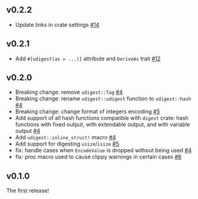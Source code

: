 ## v0.2.2
* Update links in crate settings [#14]

[#14]: https://github.com/LFDT-Lockness/udigest/pull/14

## v0.2.1
* Add `#[udigest(as = ...)]` attribute and `DeriveAs` trait [#12]

[#12]: https://github.com/LFDT-Lockness/udigest/pull/12

## v0.2.0
* Breaking change: remove `udigest::Tag` [#4]
* Breaking change: rename `udigest::udigest` function to `udigest::hash` [#4]
* Breaking change: change format of integers encoding [#5]
* Add support of all hash functions compatible with `digest` crate:
  hash functions with fixed output, with extendable output, and with
  variable output [#4]
* Add `udigest::inline_struct!` macro [#4]
* Add support for digesting `usize`/`isize` [#5]
* fix: handle cases when `EncodeValue` is dropped without being used [#4]
* fix: proc macro used to cause clippy warnings in certain cases [#6]

[#4]: https://github.com/LFDT-Lockness/udigest/pull/4
[#5]: https://github.com/LFDT-Lockness/udigest/pull/5
[#6]: https://github.com/LFDT-Lockness/udigest/pull/6

## v0.1.0

The first release!

